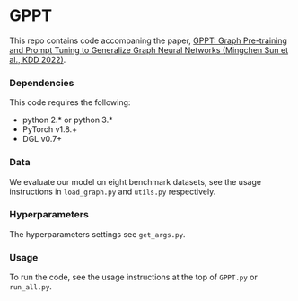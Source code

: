 # GPPT

This repo contains code accompaning the paper, 	[GPPT: Graph Pre-training and Prompt Tuning to Generalize Graph Neural Networks (Mingchen Sun et al., KDD 2022)](https://dl.acm.org/doi/abs/10.1145/3534678.3539249).

### Dependencies
This code requires the following:
* python 2.\* or python 3.\*
* PyTorch v1.8.+
* DGL v0.7+

### Data
We evaluate our model on eight benchmark datasets, see the usage instructions in `load_graph.py` and `utils.py` respectively.

### Hyperparameters
The hyperparameters settings see `get_args.py`.

### Usage
To run the code, see the usage instructions at the top of `GPPT.py` or `run_all.py`.

